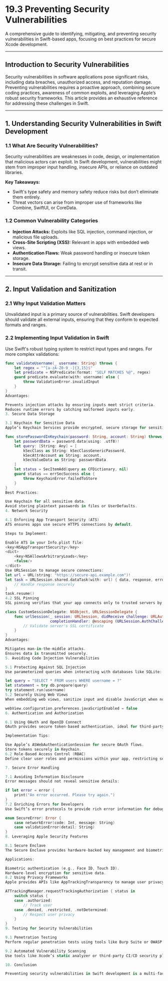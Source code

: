 # 19.3 Preventing Security Vulnerabilities

A comprehensive guide to identifying, mitigating, and preventing security vulnerabilities in Swift-based apps, focusing on best practices for secure Xcode development.

---

## Introduction to Security Vulnerabilities
Security vulnerabilities in software applications pose significant risks, including data breaches, unauthorized access, and reputation damage. Preventing vulnerabilities requires a proactive approach, combining secure coding practices, awareness of common exploits, and leveraging Apple’s robust security frameworks. This article provides an exhaustive reference for addressing these challenges in Swift.

---

## **1. Understanding Security Vulnerabilities in Swift Development**

### **1.1 What Are Security Vulnerabilities?**
Security vulnerabilities are weaknesses in code, design, or implementation that malicious actors can exploit. In Swift development, vulnerabilities might stem from improper input handling, insecure APIs, or reliance on outdated libraries.

**Key Takeaways:**
- Swift's type safety and memory safety reduce risks but don’t eliminate them entirely.
- Threat vectors can arise from improper use of frameworks like Combine, SwiftUI, or CoreData.

### **1.2 Common Vulnerability Categories**
- **Injection Attacks:** Exploits like SQL injection, command injection, or malicious file uploads.
- **Cross-Site Scripting (XSS):** Relevant in apps with embedded web views.
- **Authentication Flaws:** Weak password handling or insecure token storage.
- **Insecure Data Storage:** Failing to encrypt sensitive data at rest or in transit.

---

## **2. Input Validation and Sanitization**

### **2.1 Why Input Validation Matters**
Unvalidated input is a primary source of vulnerabilities. Swift developers should validate all external inputs, ensuring that they conform to expected formats and ranges.

### **2.2 Implementing Input Validation in Swift**
Use Swift's robust typing system to restrict input types and ranges. For more complex validations:
```swift
func validateUsername(_ username: String) throws {
    let regex = "^[a-zA-Z0-9_-]{3,15}$"
    let predicate = NSPredicate(format: "SELF MATCHES %@", regex)
    guard predicate.evaluate(with: username) else {
        throw ValidationError.invalidInput
    }
}
Advantages:

Prevents injection attacks by ensuring inputs meet strict criteria.
Reduces runtime errors by catching malformed inputs early.
3. Secure Data Storage

3.1 Keychain for Sensitive Data
Apple’s Keychain Services provide encrypted, secure storage for sensitive user credentials.

func storePasswordInKeychain(password: String, account: String) throws {
    let passwordData = password.data(using: .utf8)!
    let query: [String: Any] = [
        kSecClass as String: kSecClassGenericPassword,
        kSecAttrAccount as String: account,
        kSecValueData as String: passwordData
    ]
    let status = SecItemAdd(query as CFDictionary, nil)
    guard status == errSecSuccess else {
        throw KeychainError.failedToStore
    }
}
Best Practices:

Use Keychain for all sensitive data.
Avoid storing plaintext passwords in files or UserDefaults.
4. Network Security

4.1 Enforcing App Transport Security (ATS)
ATS ensures apps use secure HTTPS connections by default.

Steps to Implement:

Enable ATS in your Info.plist file:
<key>NSAppTransportSecurity</key>
<dict>
    <key>NSAllowsArbitraryLoads</key>
    <false/>
</dict>
Use URLSession to manage secure connections:
let url = URL(string: "https://secure-api.example.com")!
let task = URLSession.shared.dataTask(with: url) { data, response, error in
    // Handle response securely
}
task.resume()
4.2 SSL Pinning
SSL pinning verifies that your app connects only to trusted servers by embedding their certificates.

class CustomSessionDelegate: NSObject, URLSessionDelegate {
    func urlSession(_ session: URLSession, didReceive challenge: URLAuthenticationChallenge,
                    completionHandler: @escaping (URLSession.AuthChallengeDisposition, URLCredential?) -> Void) {
        // Validate server's SSL certificate
    }
}
Advantages:

Mitigates man-in-the-middle attacks.
Ensures data is transmitted securely.
5. Avoiding Code Injection Vulnerabilities

5.1 Protecting Against SQL Injection
Use parameterized queries when interacting with databases like SQLite:

let query = "SELECT * FROM users WHERE username = ?"
let statement = try db.prepare(query)
try statement.run(username)
5.2 Securely Using Web Views
When embedding web views, sanitize input and disable JavaScript when not needed:

webView.configuration.preferences.javaScriptEnabled = false
6. Authentication and Authorization

6.1 Using OAuth and OpenID Connect
OAuth provides secure token-based authentication, ideal for third-party integrations.

Implementation Tips:

Use Apple’s ASWebAuthenticationSession for secure OAuth flows.
Store tokens securely in Keychain.
6.2 Role-Based Access Control (RBAC)
Define clear user roles and permissions within your app, restricting sensitive operations.

7. Secure Error Handling

7.1 Avoiding Information Disclosure
Error messages should not reveal sensitive details:

if let error = error {
    print("An error occurred. Please try again.")
}
7.2 Enriching Errors for Developers
Use Swift’s error protocols to provide rich error information for debugging without exposing them to users:

enum SecureError: Error {
    case networkError(code: Int, message: String)
    case validationError(detail: String)
}
8. Leveraging Apple Security Features

8.1 Secure Enclave
The Secure Enclave provides hardware-backed key management and biometric data storage.

Applications:

Biometric authentication (e.g., Face ID, Touch ID).
Hardware-level encryption for sensitive data.
8.2 Using Privacy Frameworks
Apple provides APIs like AppTrackingTransparency to manage user privacy and permissions:

ATTrackingManager.requestTrackingAuthorization { status in
    switch status {
    case .authorized:
        // Track user
    case .denied, .restricted, .notDetermined:
        // Respect user privacy
    }
}
9. Testing for Security Vulnerabilities

9.1 Penetration Testing
Perform regular penetration tests using tools like Burp Suite or OWASP ZAP to identify vulnerabilities.

9.2 Automated Vulnerability Scanning
Use tools like Xcode’s static analyzer or third-party CI/CD security plugins to automate vulnerability detection.

10. Conclusion

Preventing security vulnerabilities in Swift development is a multi-faceted process that involves secure coding practices, leveraging Apple’s frameworks, and staying vigilant against emerging threats. By following the practices outlined in this article, developers can build robust, secure apps for macOS, iOS, visionOS, and beyond.
